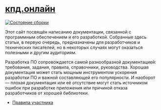 # [кпд.онлайн](http://кпд.онлайн/)

[![Состояние сборки](https://travis-ci.org/mekras/hwd.svg?branch=master)](https://travis-ci.org/mekras/hwd)

Этот сайт посвящён написанию документации, связанной с программным обеспечением и его разработкой.
Собранные здесь статьи, в первую очередь, предназначены для разработчиков и технических писателей,
но в некоторых случаях могут оказаться полезными и другим аудиториям.

Разработка ПО сопровождается самой разнообразной документацией: требования, задания, правила,
справочники, руководства. Хорошая документация может стать мощным инструментом ускорения разработки
ПО и важной составляющей его популярности. И наоборот — плохая документация или её отсутствие могут
стать источником ошибок при разработке приложения или причиной отказа разработчиков от хорошей
библиотеки.

* [Правила участника](CONTRIBUTING.md)
